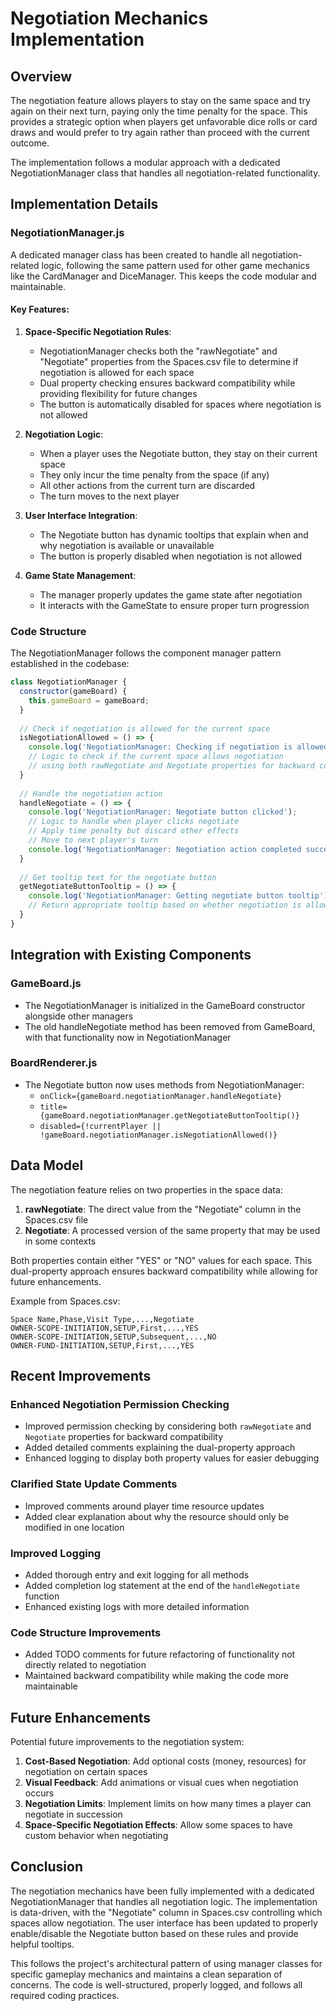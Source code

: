 # Negotiation Mechanics Implementation

## Overview

The negotiation feature allows players to stay on the same space and try again on their next turn, paying only the time penalty for the space. This provides a strategic option when players get unfavorable dice rolls or card draws and would prefer to try again rather than proceed with the current outcome.

The implementation follows a modular approach with a dedicated NegotiationManager class that handles all negotiation-related functionality.

## Implementation Details

### NegotiationManager.js

A dedicated manager class has been created to handle all negotiation-related logic, following the same pattern used for other game mechanics like the CardManager and DiceManager. This keeps the code modular and maintainable.

#### Key Features:

1. **Space-Specific Negotiation Rules**: 
   - NegotiationManager checks both the "rawNegotiate" and "Negotiate" properties from the Spaces.csv file to determine if negotiation is allowed for each space
   - Dual property checking ensures backward compatibility while providing flexibility for future changes
   - The button is automatically disabled for spaces where negotiation is not allowed

2. **Negotiation Logic**:
   - When a player uses the Negotiate button, they stay on their current space
   - They only incur the time penalty from the space (if any)
   - All other actions from the current turn are discarded
   - The turn moves to the next player

3. **User Interface Integration**:
   - The Negotiate button has dynamic tooltips that explain when and why negotiation is available or unavailable
   - The button is properly disabled when negotiation is not allowed

4. **Game State Management**:
   - The manager properly updates the game state after negotiation
   - It interacts with the GameState to ensure proper turn progression

### Code Structure

The NegotiationManager follows the component manager pattern established in the codebase:

```javascript
class NegotiationManager {
  constructor(gameBoard) {
    this.gameBoard = gameBoard;
  }
  
  // Check if negotiation is allowed for the current space
  isNegotiationAllowed = () => {
    console.log('NegotiationManager: Checking if negotiation is allowed');
    // Logic to check if the current space allows negotiation
    // using both rawNegotiate and Negotiate properties for backward compatibility
  }
  
  // Handle the negotiation action
  handleNegotiate = () => {
    console.log('NegotiationManager: Negotiate button clicked');
    // Logic to handle when player clicks negotiate
    // Apply time penalty but discard other effects
    // Move to next player's turn
    console.log('NegotiationManager: Negotiation action completed successfully');
  }
  
  // Get tooltip text for the negotiate button
  getNegotiateButtonTooltip = () => {
    console.log('NegotiationManager: Getting negotiate button tooltip');
    // Return appropriate tooltip based on whether negotiation is allowed
  }
}
```

## Integration with Existing Components

### GameBoard.js
- The NegotiationManager is initialized in the GameBoard constructor alongside other managers
- The old handleNegotiate method has been removed from GameBoard, with that functionality now in NegotiationManager

### BoardRenderer.js
- The Negotiate button now uses methods from NegotiationManager:
  - `onClick={gameBoard.negotiationManager.handleNegotiate}`
  - `title={gameBoard.negotiationManager.getNegotiateButtonTooltip()}`
  - `disabled={!currentPlayer || !gameBoard.negotiationManager.isNegotiationAllowed()}`

## Data Model

The negotiation feature relies on two properties in the space data:

1. **rawNegotiate**: The direct value from the "Negotiate" column in the Spaces.csv file
2. **Negotiate**: A processed version of the same property that may be used in some contexts

Both properties contain either "YES" or "NO" values for each space. This dual-property approach ensures backward compatibility while allowing for future enhancements.

Example from Spaces.csv:
```
Space Name,Phase,Visit Type,...,Negotiate
OWNER-SCOPE-INITIATION,SETUP,First,...,YES
OWNER-SCOPE-INITIATION,SETUP,Subsequent,...,NO
OWNER-FUND-INITIATION,SETUP,First,...,YES
```

## Recent Improvements

### Enhanced Negotiation Permission Checking
- Improved permission checking by considering both `rawNegotiate` and `Negotiate` properties for backward compatibility
- Added detailed comments explaining the dual-property approach
- Enhanced logging to display both property values for easier debugging

### Clarified State Update Comments
- Improved comments around player time resource updates
- Added clear explanation about why the resource should only be modified in one location

### Improved Logging
- Added thorough entry and exit logging for all methods
- Added completion log statement at the end of the `handleNegotiate` function
- Enhanced existing logs with more detailed information

### Code Structure Improvements
- Added TODO comments for future refactoring of functionality not directly related to negotiation
- Maintained backward compatibility while making the code more maintainable

## Future Enhancements

Potential future improvements to the negotiation system:

1. **Cost-Based Negotiation**: Add optional costs (money, resources) for negotiation on certain spaces
2. **Visual Feedback**: Add animations or visual cues when negotiation occurs
3. **Negotiation Limits**: Implement limits on how many times a player can negotiate in succession
4. **Space-Specific Negotiation Effects**: Allow some spaces to have custom behavior when negotiating

## Conclusion

The negotiation mechanics have been fully implemented with a dedicated NegotiationManager that handles all negotiation logic. The implementation is data-driven, with the "Negotiate" column in Spaces.csv controlling which spaces allow negotiation. The user interface has been updated to properly enable/disable the Negotiate button based on these rules and provide helpful tooltips.

This follows the project's architectural pattern of using manager classes for specific gameplay mechanics and maintains a clean separation of concerns. The code is well-structured, properly logged, and follows all required coding practices.
